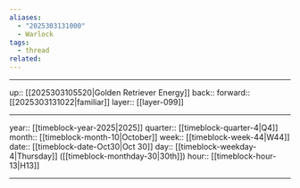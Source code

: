 ```yaml
---
aliases:
  - "2025303131000"
  - Warlock
tags:
  - thread
related:
---
```




***

up:: [[2025303105520|Golden Retriever Energy]]
back:: 
forward:: [[2025303131022|familiar]]
layer:: [[layer-099]]

***

year:: [[timeblock-year-2025|2025]]
quarter:: [[timeblock-quarter-4|Q4]]
month:: [[timeblock-month-10|October]]
week:: [[timeblock-week-44|W44]]
date:: [[timeblock-date-Oct30|Oct 30]]
day:: [[timeblock-weekday-4|Thursday]] ([[timeblock-monthday-30|30th]])
hour:: [[timeblock-hour-13|H13]]

***

